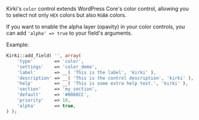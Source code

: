Kirki's `color` control extends WordPress Core's color control, allowing you to select not only `HEX` colors but also `RGBA` colors.

If you want to enable the alpha layer (opavity) in your color controls, you can add `'alpha' => true` to your field's arguments.

Example:

```php
Kirki::add_field( '', array(
    'type'        => 'color',
    'settings'    => 'color_demo',
    'label'       => __( 'This is the label', 'kirki' ),
    'description' => __( 'This is the control description', 'kirki' ),
    'help'        => __( 'This is some extra help text.', 'kirki' ),
    'section'     => 'my_section',
    'default'     => '#0088CC',
    'priority'    => 10,
    'alpha'       => true,
) );
```
